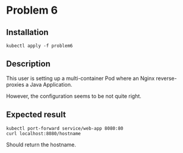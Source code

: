 # Problem 6

## Installation
```
kubectl apply -f problem6
```

## Description

This user is setting up a multi-container Pod where an Nginx reverse-proxies a Java Application.

However, the configuration seems to be not quite right.

## Expected result

```
kubectl port-forward service/web-app 8080:80
curl localhost:8080/hostname
```
Should return the hostname.